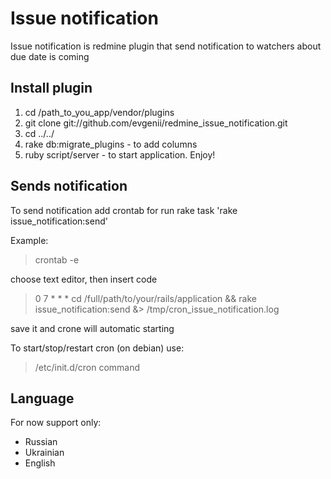 # Issue notification
Issue notification is redmine plugin that send notification to watchers about due date is coming

## Install plugin
1. cd /path_to_you_app/vendor/plugins
2. git clone git://github.com/evgenii/redmine_issue_notification.git
3. cd ../../ 
4. rake db:migrate_plugins - to add columns
5. ruby script/server - to start application. Enjoy!

## Sends notification
To send notification add crontab for run rake task 'rake issue_notification:send'

Example:

> crontab -e

choose text editor, then insert code

>0 7 * * * cd /full/path/to/your/rails/application && rake issue_notification:send &> /tmp/cron_issue_notification.log

save it and crone will automatic starting 

To start/stop/restart cron (on debian) use:

> /etc/init.d/cron command

## Language
For now support only:

* Russian
* Ukrainian
* English

